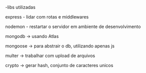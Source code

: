 -libs utilizadas

express - lidar com rotas e middlewares

nodemon - restartar o servidor em ambiente de desenvolvimento

mongodb -> usando Atlas

mongoose -> para abstrair o db, utilizando apenas js

multer -> trabalhar com upload de arquivos

crypto -> gerar hash, conjunto de caracteres unicos